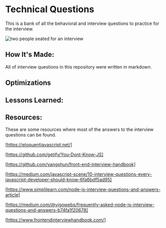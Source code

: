 # Technical Questions

This is a bank of all the behavioral and interview questions to practice for the interview. 

![two people seated for an interview](https://i.ibb.co/jDzc5KG/pexels-cottonbro-9400312.jpg)

## How It's Made:
All of interview questions in this repository were written in markdown.

## Optimizations


## Lessons Learned:


## Resources:
These are some resources where most of the answers to the interview questions can be found.

[https://eloquentjavascript.net/]

[https://github.com/getify/You-Dont-Know-JS]

[https://github.com/yangshun/front-end-interview-handbook]

[https://medium.com/javascript-scene/10-interview-questions-every-javascript-developer-should-know-6fa6bdf5ad95]

[https://www.simplilearn.com/node-js-interview-questions-and-answers-article]

[https://medium.com/@vigowebs/frequently-asked-node-js-interview-questions-and-answers-b74fa1f20678]

[https://www.frontendinterviewhandbook.com/]